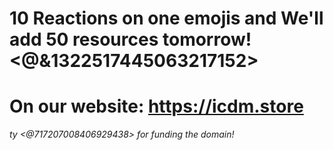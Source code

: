 # 10 Reactions on one emojis and We'll add 50 resources tomorrow! <@&1322517445063217152> 

# On our website: https://icdm.store
*ty <@717207008406929438> for funding the domain!*